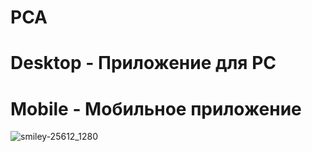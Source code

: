 # PCA
# Desktop - Приложение для PC
# Mobile - Мобильное приложение

![smiley-25612_1280](https://user-images.githubusercontent.com/70647680/114056758-a83eb700-989a-11eb-9546-bf7b1b7dc535.png)
